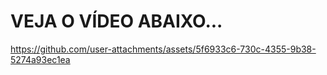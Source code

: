 # VEJA O VÍDEO ABAIXO...



https://github.com/user-attachments/assets/5f6933c6-730c-4355-9b38-5274a93ec1ea

